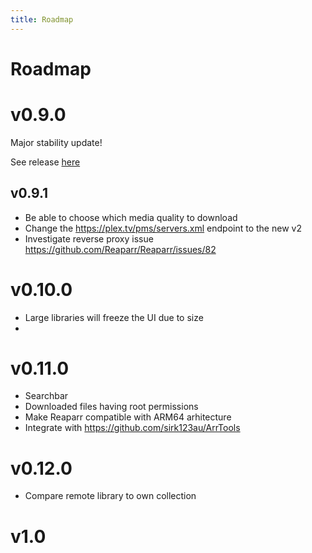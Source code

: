 ```yaml
--- 
title: Roadmap
---
```


# Roadmap

# v0.9.0

Major stability update!

See release [here](https://github.com/Reaparr/Reaparr/releases/tag/v0.9.0)

## v0.9.1

- Be able to choose which media quality to download
- Change the https://plex.tv/pms/servers.xml endpoint to the new v2
- Investigate reverse proxy issue https://github.com/Reaparr/Reaparr/issues/82

# v0.10.0

- Large libraries will freeze the UI due to size
-

# v0.11.0

- Searchbar
- Downloaded files having root permissions
- Make Reaparr compatible with ARM64 arhitecture
- Integrate with https://github.com/sirk123au/ArrTools

# v0.12.0

- Compare remote library to own collection

# v1.0
